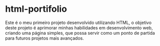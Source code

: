 # html-portifolio
Este é o meu primeiro projeto desenvolvido utilizando HTML, o objetivo deste projeto é aprimorar minhas habilidades em desenvolvimento web, criando uma página simples, que possa servir como um ponto de partida para futuros projetos mais avançados.
